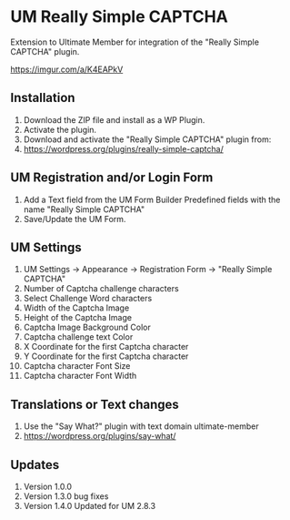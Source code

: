 # UM Really Simple CAPTCHA
Extension to Ultimate Member for integration of the "Really Simple CAPTCHA" plugin.

https://imgur.com/a/K4EAPkV

## Installation
1. Download the ZIP file and install as a WP Plugin.
2. Activate the plugin.
3. Download and activate the "Really Simple CAPTCHA" plugin from:
4. https://wordpress.org/plugins/really-simple-captcha/

## UM Registration and/or Login Form
1. Add a Text field from the UM Form Builder Predefined fields with the name "Really Simple CAPTCHA"
2. Save/Update the UM Form.

## UM Settings
1. UM Settings -> Appearance -> Registration Form -> "Really Simple CAPTCHA"
2. Number of Captcha challenge characters
3. Select Challenge Word characters
4. Width of the Captcha Image
5. Height of the Captcha Image
6. Captcha Image Background Color
7. Captcha challenge text Color
8. X Coordinate for the first Captcha character
9. Y Coordinate for the first Captcha character
10. Captcha character Font Size
11. Captcha character Font Width

## Translations or Text changes
1. Use the "Say What?" plugin with text domain ultimate-member
2. https://wordpress.org/plugins/say-what/

## Updates
1. Version 1.0.0
2. Version 1.3.0 bug fixes
3. Version 1.4.0 Updated for UM 2.8.3
